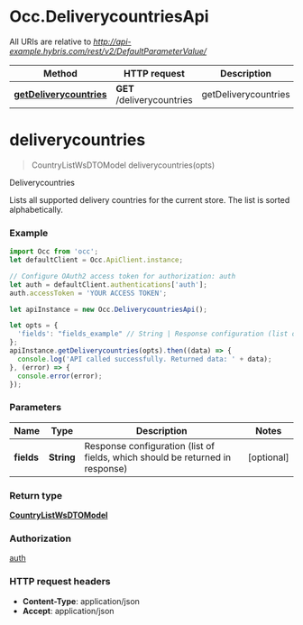 # Occ.DeliverycountriesApi

All URIs are relative to *http://api-example.hybris.com/rest/v2/DefaultParameterValue/*

Method | HTTP request | Description
------------- | ------------- | -------------
[**getDeliverycountries**](DeliverycountriesApi.md#getDeliverycountries) | **GET** /deliverycountries | getDeliverycountries


<a name="deliverycountries"></a>
# **deliverycountries**
> CountryListWsDTOModel deliverycountries(opts)

Deliverycountries

Lists all supported delivery countries for the current store. The list is sorted alphabetically. 

### Example
```javascript
import Occ from 'occ';
let defaultClient = Occ.ApiClient.instance;

// Configure OAuth2 access token for authorization: auth
let auth = defaultClient.authentications['auth'];
auth.accessToken = 'YOUR ACCESS TOKEN';

let apiInstance = new Occ.DeliverycountriesApi();

let opts = { 
  'fields': "fields_example" // String | Response configuration (list of fields, which should be returned in response)
};
apiInstance.getDeliverycountries(opts).then((data) => {
  console.log('API called successfully. Returned data: ' + data);
}, (error) => {
  console.error(error);
});

```

### Parameters

Name | Type | Description  | Notes
------------- | ------------- | ------------- | -------------
 **fields** | **String**| Response configuration (list of fields, which should be returned in response) | [optional] 

### Return type

[**CountryListWsDTOModel**](CountryListWsDTOModel.md)

### Authorization

[auth](../README.md#auth)

### HTTP request headers

 - **Content-Type**: application/json
 - **Accept**: application/json

